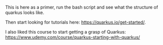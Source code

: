 This is here as a primer, run the bash script and see what the structure of quarkus looks like.

Then start looking for tutorials here:
https://quarkus.io/get-started/. 

I also liked this course to start getting a grasp of Quarkus: https://www.udemy.com/course/quarkus-starting-with-quarkus/